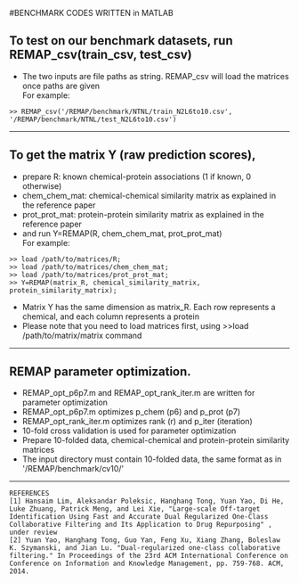 #BENCHMARK CODES WRITTEN in MATLAB</br>

## To test on our benchmark datasets, run REMAP_csv(train_csv, test_csv)</br>
* The two inputs are file paths as string. REMAP_csv will load the matrices once paths are given</br>
For example:</br>
```
>> REMAP_csv('/REMAP/benchmark/NTNL/train_N2L6to10.csv', '/REMAP/benchmark/NTNL/test_N2L6to10.csv')
```
--------

## To get the matrix Y (raw prediction scores), </br>
 * prepare R: known chemical-protein associations (1 if known, 0 otherwise)</br>
 * chem_chem_mat: chemical-chemical similarity matrix as explained in the reference paper</br>
 * prot_prot_mat: protein-protein similarity matrix as explained in the reference paper</br>
 * and run Y=REMAP(R, chem_chem_mat, prot_prot_mat)</br>
For example:</br>
```
>> load /path/to/matrices/R;
>> load /path/to/matrices/chem_chem_mat;
>> load /path/to/matrices/prot_prot_mat;
>> Y=REMAP(matrix_R, chemical_similarity_matrix, protein_similarity_matrix);
```
 * Matrix Y has the same dimension as matrix_R. Each row represents a chemical, and each column represents a protein</br>
 * Please note that you need to load matrices first, using >>load /path/to/matrix/matrix command</br>

--------

## REMAP parameter optimization.</br>
 * REMAP_opt_p6p7.m and REMAP_opt_rank_iter.m are written for parameter optimization</br>
 * REMAP_opt_p6p7.m optimizes p_chem (p6) and p_prot (p7)</br>
 * REMAP_opt_rank_iter.m optimizes rank (r) and p_iter (iteration)</br>
 * 10-fold cross validation is used for parameter optimization</br>
 * Prepare 10-folded data, chemical-chemical and protein-protein similarity matrices</br>
 * The input directory must contain 10-folded data, the same format as in '/REMAP/benchmark/cv10/'</br>

--------



```
REFERENCES
[1] Hansaim Lim, Aleksandar Poleksic, Hanghang Tong, Yuan Yao, Di He, Luke Zhuang, Patrick Meng, and Lei Xie, "Large-scale Off-target Identification Using Fast and Accurate Dual Regularized One-Class Collaborative Filtering and Its Application to Drug Repurposing" , under review
[2] Yuan Yao, Hanghang Tong, Guo Yan, Feng Xu, Xiang Zhang, Boleslaw K. Szymanski, and Jian Lu. "Dual-regularized one-class collaborative filtering." In Proceedings of the 23rd ACM International Conference on Conference on Information and Knowledge Management, pp. 759-768. ACM, 2014.
```

